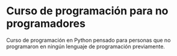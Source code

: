 # Curso de programación para no programadores

Curso de programación en Python pensado para personas que no programaron en ningún lenguaje de programación previamente.  

